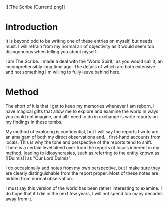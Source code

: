 ![[The Scribe (Current).png]]
# Introduction

It is beyond odd to be writing one of these entries on myself, but needs must. I will refrain from my normal air of objectivity as it would seem too disingenuous when telling you about myself.

I am The Scribe. I made a deal with the 'World Spirit,' as you would call it, an incomprehensibly long time ago. The details of which are both extensive and not something I'm willing to fully leave behind here.
# Method

The short of it is that I get to keep my memories whenever I am reborn, I have magical gifts that allow me to explore and examine the world in ways you could not imagine, and all I need to do in exchange is write reports on my findings in these tombs.

My method of exploring is confidential, but I will say the reports I write are an amalgam of both my direct observations and... first-hand accounts from locals. This is why the tone and perspective of the reports tend to shift. There is a certain level bleed over from the reports of locals inherent in my method, leading to idiosyncrasies, such as referring to the entity known as [[Dulmis]] as "Our Lord Dulmis".

I do occasionally add notes from my own perspective, but I make sure they are clearly distinguishable from the report proper. Most of these notes are hidden from normal observation.

I must say this version of the world has been rather interesting to examine. I do hope that if I die in the next few years, I will not spend too many decades away from it.